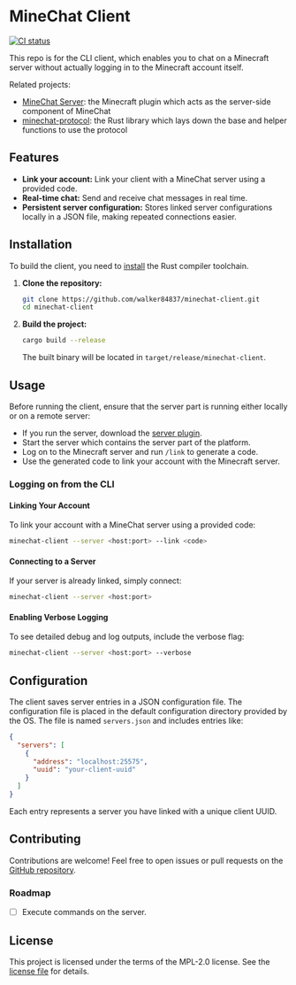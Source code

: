 # MineChat Client

[![CI status](https://github.com/walker84837/minechat-client/actions/workflows/rust.yml/badge.svg)](https://github.com/walker84837/minechat-client/actions/workflows/rust.yml)

This repo is for the CLI client, which enables you to chat on a Minecraft server without actually logging in to the Minecraft account itself.

Related projects:
- [MineChat Server](https://github.com/walker84837/MineChat-Server): the Minecraft plugin which acts as the server-side component of MineChat
- [minechat-protocol](https://github.com/walker84837/minechat-protocol): the Rust library which lays down the base and helper functions to use the protocol

## Features

- **Link your account:** Link your client with a MineChat server using a provided code.
- **Real-time chat:** Send and receive chat messages in real time.
- **Persistent server configuration:** Stores linked server configurations locally in a JSON file, making repeated connections easier.

## Installation

To build the client, you need to [install](https://www.rust-lang.org/tools/install) the Rust compiler toolchain.

1. **Clone the repository:**

   ```bash
   git clone https://github.com/walker84837/minechat-client.git
   cd minechat-client
   ```

2. **Build the project:**

   ```bash
   cargo build --release
   ```

   The built binary will be located in `target/release/minechat-client`.

## Usage

Before running the client, ensure that the server part is running either locally or on a remote server:

- If you run the server, download the [server plugin](https://github.com/walker84837/MineChat-Server/releases/latest).
- Start the server which contains the server part of the platform.
- Log on to the Minecraft server and run `/link` to generate a code.
- Use the generated code to link your account with the Minecraft server.

### Logging on from the CLI

#### Linking Your Account

To link your account with a MineChat server using a provided code:

```bash
minechat-client --server <host:port> --link <code>
```

#### Connecting to a Server

If your server is already linked, simply connect:

```bash
minechat-client --server <host:port>
```

#### Enabling Verbose Logging

To see detailed debug and log outputs, include the verbose flag:

```bash
minechat-client --server <host:port> --verbose
```

## Configuration

The client saves server entries in a JSON configuration file. The configuration file is placed in the default configuration directory provided by the OS. The file is named `servers.json` and includes entries like:

```json
{
  "servers": [
    {
      "address": "localhost:25575",
      "uuid": "your-client-uuid"
    }
  ]
}
```

Each entry represents a server you have linked with a unique client UUID.

## Contributing

Contributions are welcome! Feel free to open issues or pull requests on the [GitHub repository](https://github.com/walker84837/minechat-client).

### Roadmap

- [ ] Execute commands on the server.

## License

This project is licensed under the terms of the MPL-2.0 license. See the [license file](LICENSE) for details.
